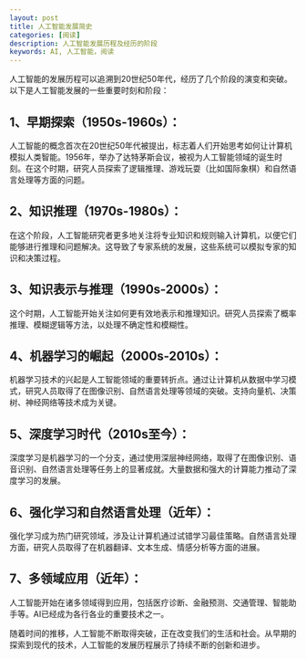 ```yaml
---
layout: post
title: 人工智能发展简史
categories: [阅读]
description: 人工智能发展历程及经历的阶段
keywords: AI, 人工智能，阅读
---
```


人工智能的发展历程可以追溯到20世纪50年代，经历了几个阶段的演变和突破。以下是人工智能发展的一些重要时刻和阶段：

## 1、早期探索（1950s-1960s）： 

人工智能的概念首次在20世纪50年代被提出，标志着人们开始思考如何让计算机模拟人类智能。1956年，举办了达特茅斯会议，被视为人工智能领域的诞生时刻。在这个时期，研究人员探索了逻辑推理、游戏玩耍（比如国际象棋）和自然语言处理等方面的问题。

## 2、知识推理（1970s-1980s）： 

在这个阶段，人工智能研究者更多地关注将专业知识和规则输入计算机，以便它们能够进行推理和问题解决。这导致了专家系统的发展，这些系统可以模拟专家的知识和决策过程。

## 3、知识表示与推理（1990s-2000s）： 

这个时期，人工智能开始关注如何更有效地表示和推理知识。研究人员探索了概率推理、模糊逻辑等方法，以处理不确定性和模糊性。

## 4、机器学习的崛起（2000s-2010s）： 

机器学习技术的兴起是人工智能领域的重要转折点。通过让计算机从数据中学习模式，研究人员取得了在图像识别、自然语言处理等领域的突破。支持向量机、决策树、神经网络等技术成为关键。

## 5、深度学习时代（2010s至今）： 

深度学习是机器学习的一个分支，通过使用深层神经网络，取得了在图像识别、语音识别、自然语言处理等任务上的显著成就。大量数据和强大的计算能力推动了深度学习的发展。

## 6、强化学习和自然语言处理（近年）： 

强化学习成为热门研究领域，涉及让计算机通过试错学习最佳策略。自然语言处理方面，研究人员取得了在机器翻译、文本生成、情感分析等方面的进展。

## 7、多领域应用（近年）： 

人工智能开始在诸多领域得到应用，包括医疗诊断、金融预测、交通管理、智能助手等。AI已经成为各行各业的重要技术之一。

随着时间的推移，人工智能不断取得突破，正在改变我们的生活和社会。从早期的探索到现代的技术，人工智能的发展历程展示了持续不断的创新和进步。
